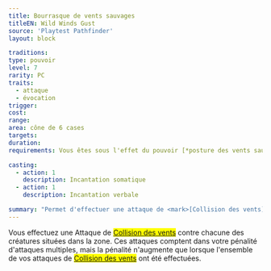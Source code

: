 ```yaml
---
title: Bourrasque de vents sauvages
titleEN: Wild Winds Gust
source: 'Playtest Pathfinder'
layout: block

traditions:
type: pouvoir
level: 7
rarity: PC
traits:
  - attaque
  - évocation
trigger: 
cost: 
range: 
area: cône de 6 cases
targets: 
duration: 
requirements: Vous êtes sous l'effet du pouvoir [*posture des vents sauvages*](/sorts/posture-des-vents-sauvages.html).

casting:
  - action: 1
    description: Incantation somatique
  - action: 1
    description: Incantation verbale

summary: "Permet d'effectuer une attaque de <mark>[Collision des vents](/classes/moine.html)</mark> contre chacune des créatures situées dans la zone."
---
```

Vous effectuez une Attaque de <mark>[Collision des vents](/classes/moine.html)</mark> contre chacune des créatures situées dans la zone. Ces attaques comptent dans votre pénalité d'attaques multiples, mais la pénalité n'augmente que lorsque l'ensemble de vos attaques de <mark>[Collision des vents](/classes/moine.html)</mark> ont été effectuées.
